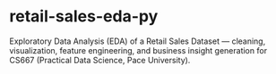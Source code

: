 # retail-sales-eda-py
Exploratory Data Analysis (EDA) of a Retail Sales Dataset — cleaning, visualization, feature engineering, and business insight generation for CS667 (Practical Data Science, Pace University).
